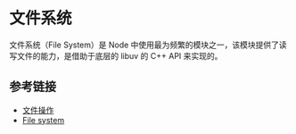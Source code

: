 # 文件系统
文件系统（File System）是 Node 中使用最为频繁的模块之一，该模块提供了读写文件的能力，是借助于底层的 libuv 的 C++ API 来实现的。

## 参考链接
* [文件操作](https://nqdeng.github.io/7-days-nodejs/#3)
* [File system](https://nodejs.org/api/fs.html)


